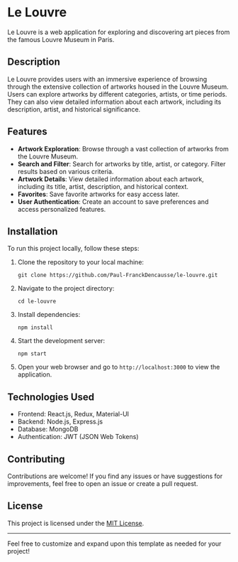

# Le Louvre

Le Louvre is a web application for exploring and discovering art pieces from the famous Louvre Museum in Paris.

## Description

Le Louvre provides users with an immersive experience of browsing through the extensive collection of artworks housed in the Louvre Museum. Users can explore artworks by different categories, artists, or time periods. They can also view detailed information about each artwork, including its description, artist, and historical significance.

## Features

- **Artwork Exploration**: Browse through a vast collection of artworks from the Louvre Museum.
- **Search and Filter**: Search for artworks by title, artist, or category. Filter results based on various criteria.
- **Artwork Details**: View detailed information about each artwork, including its title, artist, description, and historical context.
- **Favorites**: Save favorite artworks for easy access later.
- **User Authentication**: Create an account to save preferences and access personalized features.

## Installation

To run this project locally, follow these steps:

1. Clone the repository to your local machine:

   ```
   git clone https://github.com/Paul-FranckDencausse/le-louvre.git
   ```

2. Navigate to the project directory:

   ```
   cd le-louvre
   ```

3. Install dependencies:

   ```
   npm install
   ```

4. Start the development server:

   ```
   npm start
   ```

5. Open your web browser and go to `http://localhost:3000` to view the application.

## Technologies Used

- Frontend: React.js, Redux, Material-UI
- Backend: Node.js, Express.js
- Database: MongoDB
- Authentication: JWT (JSON Web Tokens)

## Contributing

Contributions are welcome! If you find any issues or have suggestions for improvements, feel free to open an issue or create a pull request.

## License

This project is licensed under the [MIT License](LICENSE).

---

Feel free to customize and expand upon this template as needed for your project!
